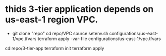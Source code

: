 # thids 3-tier application depends on us-east-1 region VPC.
* git clone "repo"
cd repo/VPC
source setenv.sh configurations/us-east-1/vpc.tfvars
terraform apply -var-file configurations/us-east-1/vpc.tfvars

cd repo/3-tier-app
terraform init 
terraform apply 
